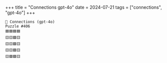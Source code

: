 +++
title = "Connections gpt-4o"
date = 2024-07-21
tags = ["connections", "gpt-4o"]
+++

```text
🤖 Connections (gpt-4o) 
Puzzle #406
🟦🟦🟦🟦
🟨🟨🟩🟨
🟨🟨🟩🟨
🟨🟨🟩🟨
🟨🟪🟩🟨
```
